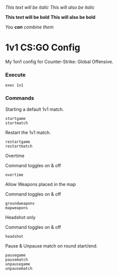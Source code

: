 *This text will be italic*
_This will also be italic_

**This text will be bold**
__This will also be bold__

_You **can** combine them_





# 1v1 CS:GO Config
My 1on1 config for Counter-Strike: Global Offensive.

### Execute
```
exec 1v1
```
### Commands
Starting a default 1v1 match.
```
startgame
startmatch
```
Restart the 1v1 match.
```
restartgame
restartmatch
```
Overtime

Command toggles on & off
```
overtime
```
Allow Weapons placed in the map

Command toggles on & off
```
groundweapons
mapweapons
```

Headshot only

Command toggles on & off
```
headshot
```

Pause & Unpause match on round start/end.
```
pausegame
pausematch
unpausegame
unpausematch
```

